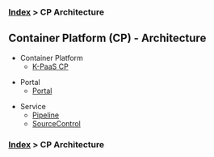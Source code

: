 ### [Index](https://github.com/K-PaaS/container-platform/blob/master/README.md) > CP Architecture

## Container Platform (CP) - Architecture
- Container Platform
  - [K-PaaS CP](paasta_cp.md)

+ Portal
  + [Portal](paasta_cp_portal.md)

- Service
  - [Pipeline](paasta_cp_pipeline.md)
  - [SourceControl](paasta_cp_source_control.md)
  
### [Index](https://github.com/K-PaaS/container-platform/blob/master/README.md) > CP Architecture